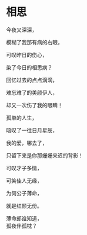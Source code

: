 # 相思
今夜又深深，  

模糊了我那有病的右眼，  

可叹昨日的伤心，  

染了今日的相思病？  

回忆过去的点点滴滴，  

难忘难了的美颜伊人，  

却又一次伤了我的眼睛！  

孤单的人生，  

暗叹了一往日月星辰，  

我的爱，哪去了，  

只留下来是你那姗姗来迟的背影！  

可叹才子多情，  

可笑佳人无缘，  

为何公子薄命，  

就是红颜无份。  

薄命郎谁知道，  
孤夜伴孤枕？  


